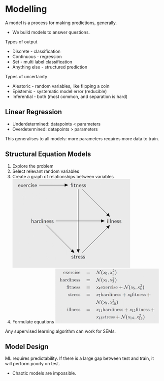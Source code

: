# Modelling

A model is a process for making predictions, generally. 
- We build models to answer questions.

Types of output
- Discrete - classification
- Continuous - regression
- Set - multi label classification
- Anything else - structured prediction

Types of uncertainty
- Aleatoric - random variables, like flipping a coin
- Epistemic - systematic model error (reducible)
- Inferential - both (most common, and separation is hard)

## Linear Regression

- Underdetermined: datapoints < parameters
- Overdetermined: datapoints > parameters

This generalises to all models: more parameters requires more data to train.

## Structural Equation Models

1. Explore the problem
2. Select relevant random variables
3. Create a graph of relationships between variables
    ![](assets/2025-02-11-14-16-23.png)
4. Formulate equations
    ![](assets/2025-02-11-14-17-14.png)

Any supervised learning algorithm can work for SEMs.

## Model Design

ML requires predictability. If there is a large gap between test and train, it will perform poorly on test.
- Chaotic models are impossible.

